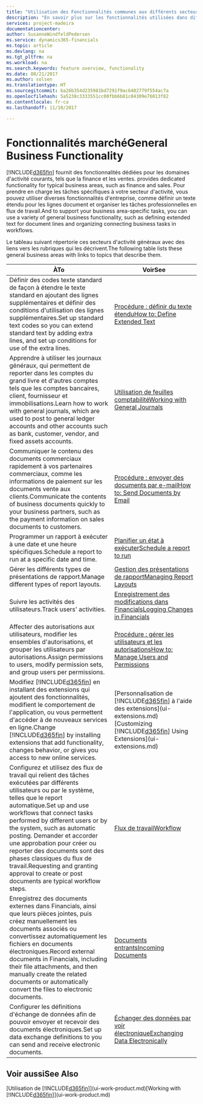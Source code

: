 ```yaml
---
title: "Utilisation des Fonctionnalités communes aux différents secteurs d'activité | Microsoft Docs"
description: "En savoir plus sur les fonctionnalités utilisées dans différents secteurs d'activité dans Dynamics 365 Business edition."
services: project-madeira
documentationcenter: 
author: SusanneWindfeldPedersen
ms.service: dynamics365-financials
ms.topic: article
ms.devlang: na
ms.tgt_pltfrm: na
ms.workload: na
ms.search.keywords: feature overview, functionality
ms.date: 08/21/2017
ms.author: solsen
ms.translationtype: HT
ms.sourcegitcommit: ba26b354d235981bd7291f9ac6402779f554ac7a
ms.openlocfilehash: 5a5238c3333551cc00fbb6b81c04309e76013f82
ms.contentlocale: fr-ca
ms.lasthandoff: 11/10/2017

---
```

# <a name="general-business-functionality"></a><span data-ttu-id="3fca0-103">Fonctionnalités marché</span><span class="sxs-lookup"><span data-stu-id="3fca0-103">General Business Functionality</span></span>
[!INCLUDE[d365fin](includes/d365fin_md.md)]<span data-ttu-id="3fca0-104"> fournit des fonctionnalités dédiées pour les domaines d'activité courants, tels que la finance et les ventes.</span><span class="sxs-lookup"><span data-stu-id="3fca0-104"> provides dedicated functionality for typical business areas, such as finance and sales.</span></span> <span data-ttu-id="3fca0-105">Pour prendre en charge les tâches spécifiques à votre secteur d'activité, vous pouvez utiliser diverses fonctionnalités d'entreprise, comme définir un texte étendu pour les lignes document et organiser les tâches professionnelles en flux de travail.</span><span class="sxs-lookup"><span data-stu-id="3fca0-105">And to support your business area-specific tasks, you can use a variety of general business functionality, such as defining extended text for document lines and organizing connecting business tasks in workflows.</span></span>

<span data-ttu-id="3fca0-106">Le tableau suivant répertorie ces secteurs d'activité généraux avec des liens vers les rubriques qui les décrivent.</span><span class="sxs-lookup"><span data-stu-id="3fca0-106">The following table lists these general business areas with links to topics that describe them.</span></span>

| <span data-ttu-id="3fca0-107">À</span><span class="sxs-lookup"><span data-stu-id="3fca0-107">To</span></span> | <span data-ttu-id="3fca0-108">Voir</span><span class="sxs-lookup"><span data-stu-id="3fca0-108">See</span></span> |
| --- | --- |
| <span data-ttu-id="3fca0-109">Définir des codes texte standard de façon à étendre le texte standard en ajoutant des lignes supplémentaires et définir des conditions d'utilisation des lignes supplémentaires.</span><span class="sxs-lookup"><span data-stu-id="3fca0-109">Set up standard text codes so you can extend standard text by adding extra lines, and set up conditions for use of the extra lines.</span></span> |[<span data-ttu-id="3fca0-110">Procédure : définir du texte étendu</span><span class="sxs-lookup"><span data-stu-id="3fca0-110">How to: Define Extended Text</span></span>](ui-how-define-ext-text.md) |
| <span data-ttu-id="3fca0-111">Apprendre à utiliser les journaux généraux, qui permettent de reporter dans les comptes du grand livre et d'autres comptes tels que les comptes bancaires, client, fournisseur et immobilisations.</span><span class="sxs-lookup"><span data-stu-id="3fca0-111">Learn how to work with general journals, which are used to post to general ledger accounts and other accounts such as bank, customer, vendor, and fixed assets accounts.</span></span> |[<span data-ttu-id="3fca0-112">Utilisation de feuilles comptabilité</span><span class="sxs-lookup"><span data-stu-id="3fca0-112">Working with General Journals</span></span>](ui-work-general-journals.md) |
| <span data-ttu-id="3fca0-113">Communiquer le contenu des documents commerciaux rapidement à vos partenaires commerciaux, comme les informations de paiement sur les documents vente aux clients.</span><span class="sxs-lookup"><span data-stu-id="3fca0-113">Communicate the contents of business documents quickly to your business partners, such as the payment information on sales documents to customers.</span></span> |[<span data-ttu-id="3fca0-114">Procédure : envoyer des documents par e-mail</span><span class="sxs-lookup"><span data-stu-id="3fca0-114">How to: Send Documents by Email</span></span>](ui-how-send-documents-email.md) |
| <span data-ttu-id="3fca0-115">Programmer un rapport à exécuter à une date et une heure spécifiques.</span><span class="sxs-lookup"><span data-stu-id="3fca0-115">Schedule a report to run at a specific date and time.</span></span> |[<span data-ttu-id="3fca0-116">Planifier un état à exécuter</span><span class="sxs-lookup"><span data-stu-id="3fca0-116">Schedule a report to run</span></span>](ui-work-report.md#ScheduleReport) |
| <span data-ttu-id="3fca0-117">Gérer les différents types de présentations de rapport.</span><span class="sxs-lookup"><span data-stu-id="3fca0-117">Manage different types of report layouts.</span></span> |[<span data-ttu-id="3fca0-118">Gestion des présentations de rapport</span><span class="sxs-lookup"><span data-stu-id="3fca0-118">Managing Report Layouts</span></span>](ui-manage-report-layouts.md) |
| <span data-ttu-id="3fca0-119">Suivre les activités des utilisateurs.</span><span class="sxs-lookup"><span data-stu-id="3fca0-119">Track users' activities.</span></span>|[<span data-ttu-id="3fca0-120">Enregistrement des modifications dans Financials</span><span class="sxs-lookup"><span data-stu-id="3fca0-120">Logging Changes in Financials</span></span>](across-log-changes.md)|
|<span data-ttu-id="3fca0-121">Affecter des autorisations aux utilisateurs, modifier les ensembles d'autorisations, et grouper les utilisateurs par autorisations.</span><span class="sxs-lookup"><span data-stu-id="3fca0-121">Assign permissions to users, modify permission sets, and group users per permissions.</span></span>|[<span data-ttu-id="3fca0-122">Procédure : gérer les utilisateurs et les autorisations</span><span class="sxs-lookup"><span data-stu-id="3fca0-122">How to: Manage Users and Permissions</span></span>](ui-how-users-permissions.md)|
| <span data-ttu-id="3fca0-123">Modifiez [!INCLUDE[d365fin](includes/d365fin_md.md)] en installant des extensions qui ajoutent des fonctionnalités, modifient le comportement de l'application, ou vous permettent d'accéder à de nouveaux services en ligne.</span><span class="sxs-lookup"><span data-stu-id="3fca0-123">Change [!INCLUDE[d365fin](includes/d365fin_md.md)] by installing extensions that add functionality, changes behavior, or gives you access to new online services.</span></span> |<span data-ttu-id="3fca0-124">[Personnalisation de [!INCLUDE[d365fin](includes/d365fin_md.md)] à l'aide des extensions](ui-extensions.md)</span><span class="sxs-lookup"><span data-stu-id="3fca0-124">[Customizing [!INCLUDE[d365fin](includes/d365fin_md.md)] Using Extensions](ui-extensions.md)</span></span> |
|<span data-ttu-id="3fca0-125">Configurez et utilisez des flux de travail qui relient des tâches exécutées par différents utilisateurs ou par le système, telles que le report automatique.</span><span class="sxs-lookup"><span data-stu-id="3fca0-125">Set up and use workflows that connect tasks performed by different users or by the system, such as automatic posting.</span></span> <span data-ttu-id="3fca0-126">Demander et accorder une approbation pour créer ou reporter des documents sont des phases classiques du flux de travail.</span><span class="sxs-lookup"><span data-stu-id="3fca0-126">Requesting and granting approval to create or post documents are typical workflow steps.</span></span>|[<span data-ttu-id="3fca0-127">Flux de travail</span><span class="sxs-lookup"><span data-stu-id="3fca0-127">Workflow</span></span>](across-workflow.md)|
|<span data-ttu-id="3fca0-128">Enregistrez des documents externes dans Financials, ainsi que leurs pièces jointes, puis créez manuellement les documents associés ou convertissez automatiquement les fichiers en documents électroniques.</span><span class="sxs-lookup"><span data-stu-id="3fca0-128">Record external documents in Financials, including their file attachments, and then manually create the related documents or automatically convert the files to electronic documents.</span></span>|[<span data-ttu-id="3fca0-129">Documents entrants</span><span class="sxs-lookup"><span data-stu-id="3fca0-129">Incoming Documents</span></span>](across-income-documents.md)|
| <span data-ttu-id="3fca0-130">Configurer les définitions d'échange de données afin de pouvoir envoyer et recevoir des documents électroniques.</span><span class="sxs-lookup"><span data-stu-id="3fca0-130">Set up data exchange definitions to you can send and receive electronic documents.</span></span> |[<span data-ttu-id="3fca0-131">Échanger des données par voir électronique</span><span class="sxs-lookup"><span data-stu-id="3fca0-131">Exchanging Data Electronically</span></span>](across-data-exchange.md) |

## <a name="see-also"></a><span data-ttu-id="3fca0-132">Voir aussi</span><span class="sxs-lookup"><span data-stu-id="3fca0-132">See Also</span></span>
<span data-ttu-id="3fca0-133">[Utilisation de [!INCLUDE[d365fin](includes/d365fin_md.md)]](ui-work-product.md)</span><span class="sxs-lookup"><span data-stu-id="3fca0-133">[Working with [!INCLUDE[d365fin](includes/d365fin_md.md)]](ui-work-product.md)</span></span>

